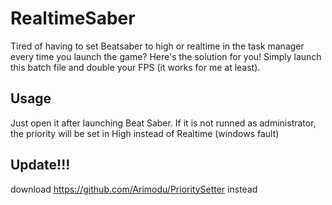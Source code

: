 # RealtimeSaber

Tired of having to set Beatsaber to high or realtime in the task manager every time you launch the game? Here's the solution for you! Simply launch this batch file and double your FPS (it works for me at least).


## Usage
Just open it after launching Beat Saber. If it is not runned as administrator, the priority will be set in High instead of Realtime (windows fault)

## Update!!!
download https://github.com/Arimodu/PrioritySetter instead
